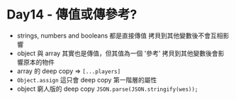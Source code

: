 # Day14 - 傳值或傳參考?

* strings, numbers and booleans 都是直接傳值 拷貝到其他變數後不會互相影響
* object 與 array 其實也是傳值，但其值為一個 '參考' 拷貝到其他變數後會影響原本的物件
* array 的 deep copy => ```[...players]```
* ```Object.assign``` 這只會 deep copy 第一階層的屬性
* object 窮人版的 deep copy ```JSON.parse(JSON.stringify(wes));```
